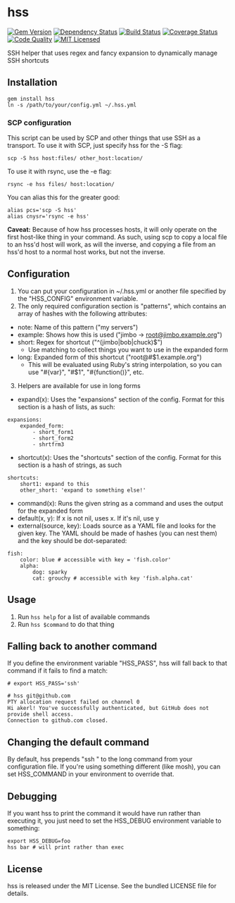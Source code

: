 hss
=========

[![Gem Version](https://img.shields.io/gem/v/hss.svg)](https://rubygems.org/gems/hss)
[![Dependency Status](https://img.shields.io/gemnasium/akerl/hss.svg)](https://gemnasium.com/akerl/hss)
[![Build Status](https://img.shields.io/circleci/project/akerl/hss.svg)](https://circleci.com/gh/akerl/hss)
[![Coverage Status](https://img.shields.io/codecov/c/github/akerl/hss.svg)](https://codecov.io/github/akerl/hss)
[![Code Quality](https://img.shields.io/codacy/d7679375e294408b8627aa66d1b57445.svg)](https://www.codacy.com/app/akerl/hss)
[![MIT Licensed](https://img.shields.io/badge/license-MIT-green.svg)](https://tldrlegal.com/license/mit-license)

SSH helper that uses regex and fancy expansion to dynamically manage SSH shortcuts

## Installation

```
gem install hss
ln -s /path/to/your/config.yml ~/.hss.yml
```

### SCP configuration

This script can be used by SCP and other things that use SSH as a transport. To use it with SCP, just specify hss for the -S flag:

```
scp -S hss host:files/ other_host:location/
```

To use it with rsync, use the -e flag:

```
rsync -e hss files/ host:location/
```

You can alias this for the greater good:

```
alias pcs='scp -S hss'
alias cnysr='rsync -e hss'
```

**Caveat:** Because of how hss processes hosts, it will only operate on the first host-like thing in your command. As such, using scp to copy a local file to an hss'd host will work, as will the inverse, and copying a file from an hss'd host to a normal host works, but not the inverse.

## Configuration

1. You can put your configuration in ~/.hss.yml or another file specified by the "HSS\_CONFIG" environment variable.
2. The only required configuration section is "patterns", which contains an array of hashes with the following attributes:
  * note: Name of this pattern ("my servers")
  * example: Shows how this is used ("jimbo -> root@jimbo.example.org")
  * short: Regex for shortcut ("^(jimbo|bob|chuck)$")
    * Use matching to collect things you want to use in the expanded form
  * long: Expanded form of this shortcut ("root@#$1.example.org")
    * This will be evaluated using Ruby's string interpolation, so you can use "#{var}", "#$1", "#{function()}", etc.
3. Helpers are available for use in long forms
  * expand(x): Uses the "expansions" section of the config. Format for this section is a hash of lists, as such:

```
expansions:
    expanded_form:
        - short_form1
        - short_form2
        - shrtfrm3
```

  * shortcut(x): Uses the "shortcuts" section of the config. Format for this section is a hash of strings, as such

```
shortcuts:
    short1: expand to this
    other_short: 'expand to something else!'
```

  * command(x): Runs the given string as a command and uses the output for the expanded form
  * default(x, y): If x is not nil, uses x. If it's nil, use y
  * external(source, key): Loads source as a YAML file and looks for the given key. The YAML should be made of hashes (you can nest them) and the key should be dot-separated:

```
fish:
    color: blue # accessible with key = 'fish.color'
    alpha:
        dog: sparky
        cat: grouchy # accessible with key 'fish.alpha.cat'
```

## Usage

1. Run `hss help` for a list of available commands
2. Run `hss $command` to do that thing

## Falling back to another command

If you define the environment variable "HSS_PASS", hss will fall back to that command if it fails to find a match:

```
# export HSS_PASS='ssh'

# hss git@github.com
PTY allocation request failed on channel 0
Hi akerl! You've successfully authenticated, but GitHub does not provide shell access.
Connection to github.com closed.
```

## Changing the default command

By default, hss prepends "ssh " to the long command from your configuration file. If you're using something different (like mosh), you can set HSS_COMMAND in your environment to override that.

## Debugging

If you want hss to print the command it would have run rather than executing it, you just need to set the HSS\_DEBUG environment variable to something:

```
export HSS_DEBUG=foo
hss bar # will print rather than exec
```

## License

hss is released under the MIT License. See the bundled LICENSE file for details.

